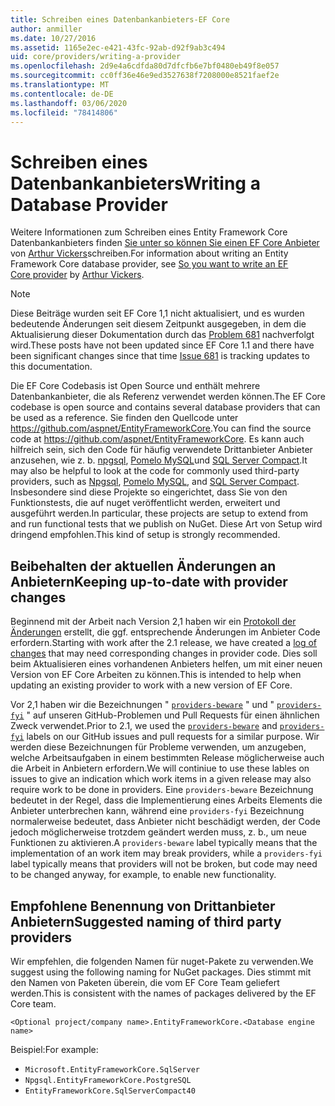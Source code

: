 ```yaml
---
title: Schreiben eines Datenbankanbieters-EF Core
author: anmiller
ms.date: 10/27/2016
ms.assetid: 1165e2ec-e421-43fc-92ab-d92f9ab3c494
uid: core/providers/writing-a-provider
ms.openlocfilehash: 2d9e4a6cdfda80d7dfcfb6e7bf0480eb49f8e057
ms.sourcegitcommit: cc0ff36e46e9ed3527638f7208000e8521faef2e
ms.translationtype: MT
ms.contentlocale: de-DE
ms.lasthandoff: 03/06/2020
ms.locfileid: "78414806"
---
```

# <a name="writing-a-database-provider"></a><span data-ttu-id="7e37a-102">Schreiben eines Datenbankanbieters</span><span class="sxs-lookup"><span data-stu-id="7e37a-102">Writing a Database Provider</span></span>

<span data-ttu-id="7e37a-103">Weitere Informationen zum Schreiben eines Entity Framework Core Datenbankanbieters finden [Sie unter so können Sie einen EF Core Anbieter](https://blog.oneunicorn.com/2016/11/11/so-you-want-to-write-an-ef-core-provider/) von [Arthur Vickers](https://github.com/ajcvickers)schreiben.</span><span class="sxs-lookup"><span data-stu-id="7e37a-103">For information about writing an Entity Framework Core database provider, see [So you want to write an EF Core provider](https://blog.oneunicorn.com/2016/11/11/so-you-want-to-write-an-ef-core-provider/) by [Arthur Vickers](https://github.com/ajcvickers).</span></span>

> [!NOTE]
> <span data-ttu-id="7e37a-104">Diese Beiträge wurden seit EF Core 1,1 nicht aktualisiert, und es wurden bedeutende Änderungen seit diesem Zeitpunkt ausgegeben, in dem die Aktualisierung dieser Dokumentation durch das [Problem 681](https://github.com/dotnet/EntityFramework.Docs/issues/681) nachverfolgt wird.</span><span class="sxs-lookup"><span data-stu-id="7e37a-104">These posts have not been updated since EF Core 1.1 and there have been significant changes since that time [Issue 681](https://github.com/dotnet/EntityFramework.Docs/issues/681) is tracking updates to this documentation.</span></span>

<span data-ttu-id="7e37a-105">Die EF Core Codebasis ist Open Source und enthält mehrere Datenbankanbieter, die als Referenz verwendet werden können.</span><span class="sxs-lookup"><span data-stu-id="7e37a-105">The EF Core codebase is open source and contains several database providers that can be used as a reference.</span></span> <span data-ttu-id="7e37a-106">Sie finden den Quellcode unter <https://github.com/aspnet/EntityFrameworkCore>.</span><span class="sxs-lookup"><span data-stu-id="7e37a-106">You can find the source code at <https://github.com/aspnet/EntityFrameworkCore>.</span></span> <span data-ttu-id="7e37a-107">Es kann auch hilfreich sein, sich den Code für häufig verwendete Drittanbieter Anbieter anzusehen, wie z. b. [npgsql](https://github.com/npgsql/Npgsql.EntityFrameworkCore.PostgreSQL), [Pomelo MySQL](https://github.com/PomeloFoundation/Pomelo.EntityFrameworkCore.MySql)und [SQL Server Compact](https://github.com/ErikEJ/EntityFramework.SqlServerCompact).</span><span class="sxs-lookup"><span data-stu-id="7e37a-107">It may also be helpful to look at the code for commonly used third-party providers, such as [Npgsql](https://github.com/npgsql/Npgsql.EntityFrameworkCore.PostgreSQL), [Pomelo MySQL](https://github.com/PomeloFoundation/Pomelo.EntityFrameworkCore.MySql), and [SQL Server Compact](https://github.com/ErikEJ/EntityFramework.SqlServerCompact).</span></span> <span data-ttu-id="7e37a-108">Insbesondere sind diese Projekte so eingerichtet, dass Sie von den Funktionstests, die auf nuget veröffentlicht werden, erweitert und ausgeführt werden.</span><span class="sxs-lookup"><span data-stu-id="7e37a-108">In particular, these projects are setup to extend from and run functional tests that we publish on NuGet.</span></span> <span data-ttu-id="7e37a-109">Diese Art von Setup wird dringend empfohlen.</span><span class="sxs-lookup"><span data-stu-id="7e37a-109">This kind of setup is strongly recommended.</span></span>

## <a name="keeping-up-to-date-with-provider-changes"></a><span data-ttu-id="7e37a-110">Beibehalten der aktuellen Änderungen an Anbietern</span><span class="sxs-lookup"><span data-stu-id="7e37a-110">Keeping up-to-date with provider changes</span></span>

<span data-ttu-id="7e37a-111">Beginnend mit der Arbeit nach Version 2,1 haben wir ein [Protokoll der Änderungen](provider-log.md) erstellt, die ggf. entsprechende Änderungen im Anbieter Code erfordern.</span><span class="sxs-lookup"><span data-stu-id="7e37a-111">Starting with work after the 2.1 release, we have created a [log of changes](provider-log.md) that may need corresponding changes in provider code.</span></span> <span data-ttu-id="7e37a-112">Dies soll beim Aktualisieren eines vorhandenen Anbieters helfen, um mit einer neuen Version von EF Core Arbeiten zu können.</span><span class="sxs-lookup"><span data-stu-id="7e37a-112">This is intended to help when updating an existing provider to work with a new version of EF Core.</span></span>

<span data-ttu-id="7e37a-113">Vor 2,1 haben wir die Bezeichnungen " [`providers-beware`](https://github.com/aspnet/EntityFrameworkCore/labels/providers-beware) " und " [`providers-fyi`](https://github.com/aspnet/EntityFrameworkCore/labels/providers-fyi) " auf unseren GitHub-Problemen und Pull Requests für einen ähnlichen Zweck verwendet.</span><span class="sxs-lookup"><span data-stu-id="7e37a-113">Prior to 2.1, we used the [`providers-beware`](https://github.com/aspnet/EntityFrameworkCore/labels/providers-beware) and [`providers-fyi`](https://github.com/aspnet/EntityFrameworkCore/labels/providers-fyi) labels on our GitHub issues and pull requests for a similar purpose.</span></span> <span data-ttu-id="7e37a-114">Wir werden diese Bezeichnungen für Probleme verwenden, um anzugeben, welche Arbeitsaufgaben in einem bestimmten Release möglicherweise auch die Arbeit in Anbietern erfordern.</span><span class="sxs-lookup"><span data-stu-id="7e37a-114">We will continiue to use these lables on issues to give an indication which work items in a given release may also require work to be done in providers.</span></span> <span data-ttu-id="7e37a-115">Eine `providers-beware` Bezeichnung bedeutet in der Regel, dass die Implementierung eines Arbeits Elements die Anbieter unterbrechen kann, während eine `providers-fyi` Bezeichnung normalerweise bedeutet, dass Anbieter nicht beschädigt werden, der Code jedoch möglicherweise trotzdem geändert werden muss, z. b., um neue Funktionen zu aktivieren.</span><span class="sxs-lookup"><span data-stu-id="7e37a-115">A `providers-beware` label typically means that the implementation of an work item may break providers, while a `providers-fyi` label typically means that providers will not be broken, but code may need to be changed anyway, for example, to enable new functionality.</span></span>

## <a name="suggested-naming-of-third-party-providers"></a><span data-ttu-id="7e37a-116">Empfohlene Benennung von Drittanbieter Anbietern</span><span class="sxs-lookup"><span data-stu-id="7e37a-116">Suggested naming of third party providers</span></span>

<span data-ttu-id="7e37a-117">Wir empfehlen, die folgenden Namen für nuget-Pakete zu verwenden.</span><span class="sxs-lookup"><span data-stu-id="7e37a-117">We suggest using the following naming for NuGet packages.</span></span> <span data-ttu-id="7e37a-118">Dies stimmt mit den Namen von Paketen überein, die vom EF Core Team geliefert werden.</span><span class="sxs-lookup"><span data-stu-id="7e37a-118">This is consistent with the names of packages delivered by the EF Core team.</span></span>

`<Optional project/company name>.EntityFrameworkCore.<Database engine name>`

<span data-ttu-id="7e37a-119">Beispiel:</span><span class="sxs-lookup"><span data-stu-id="7e37a-119">For example:</span></span>

* `Microsoft.EntityFrameworkCore.SqlServer`
* `Npgsql.EntityFrameworkCore.PostgreSQL`
* `EntityFrameworkCore.SqlServerCompact40`
